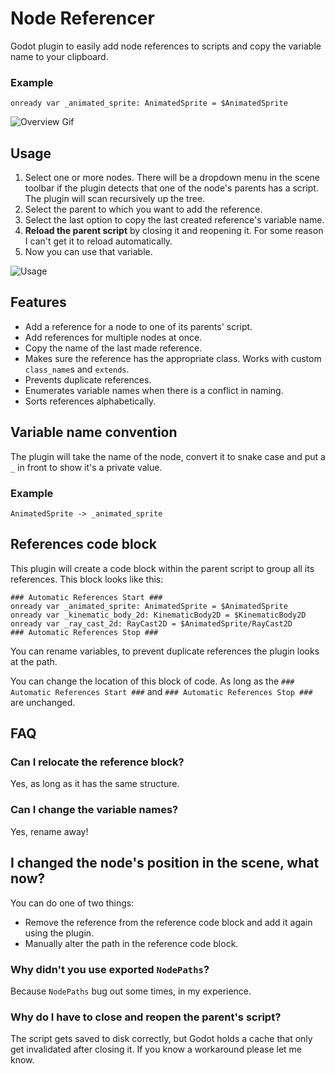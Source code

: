 # Node Referencer

Godot plugin to easily add node references to scripts and copy the variable name to your clipboard.

### Example

```gdscript
onready var _animated_sprite: AnimatedSprite = $AnimatedSprite
```

![Overview Gif](screenshots/overview.gif)

## Usage

1. Select one or more nodes. There will be a dropdown menu in the scene toolbar if the plugin detects that one of the node's parents has a script. The plugin will scan recursively up the tree.
2. Select the parent to which you want to add the reference.
3. Select the last option to copy the last created reference's variable name.
4. **Reload the parent script** by closing it and reopening it. For some reason I can't get it to reload automatically.
5. Now you can use that variable.

![Usage](screenshots/usage.gif)

## Features

* Add a reference for a node to one of its parents' script.
* Add references for multiple nodes at once.
* Copy the name of the last made reference.
* Makes sure the reference has the appropriate class. Works with custom `class_name`s and `extends`.
* Prevents duplicate references.
* Enumerates variable names when there is a conflict in naming.
* Sorts references alphabetically.

## Variable name convention

The plugin will take the name of the node, convert it to snake case and put a `_` in front to show it's a private value.

### Example

```
AnimatedSprite -> _animated_sprite
```

## References code block

This plugin will create a code block within the parent script to group all its references. This block looks like this:

```gdscript
### Automatic References Start ###
onready var _animated_sprite: AnimatedSprite = $AnimatedSprite
onready var _kinematic_body_2d: KinematicBody2D = $KinematicBody2D
onready var _ray_cast_2d: RayCast2D = $AnimatedSprite/RayCast2D
### Automatic References Stop ###
```

You can rename variables, to prevent duplicate references the plugin looks at the path.

You can change the location of this block of code. As long as the `### Automatic References Start ###` and `### Automatic References Stop ###` are unchanged.

## FAQ

### Can I relocate the reference block?
Yes, as long as it has the same structure.

### Can I change the variable names?
Yes, rename away!

## I changed the node's position in the scene, what now?
You can do one of two things:
* Remove the reference from the reference code block and add it again using the plugin.
* Manually alter the path in the reference code block.

### Why didn't you use exported `NodePaths`?
Because `NodePaths` bug out some times, in my experience.

### Why do I have to close and reopen the parent's script?
The script gets saved to disk correctly, but Godot holds a cache that only get invalidated after closing it. If you know a workaround please let me know.
